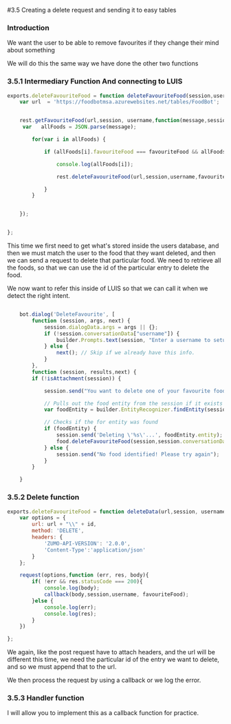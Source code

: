 #3.5 Creating a delete request and sending it to easy tables

### Introduction

We want the user to be able to remove favourites if they change their mind about something

We will do this the same way we have done the other two functions


### 3.5.1 Intermediary Function And connecting to LUIS

```javascript
exports.deleteFavouriteFood = function deleteFavouriteFood(session,username,favouriteFood){
    var url  = 'https://foodbotmsa.azurewebsites.net/tables/FoodBot';


    rest.getFavouriteFood(url,session, username,function(message,session,username){
     var   allFoods = JSON.parse(message);

        for(var i in allFoods) {

            if (allFoods[i].favouriteFood === favouriteFood && allFoods[i].username === username) {

                console.log(allFoods[i]);

                rest.deleteFavouriteFood(url,session,username,favouriteFood, allFoods[i].id ,handleDeletedFoodResponse)

            }
        }


    });


};

```

This time we first need to get what's stored inside the users database, and then we must match the user to the food that they want deleted, and then we can send a request to delete that particular food.
We need to retrieve all the foods, so that we can use the id of the particular entry to delete the food.

We now want to refer this inside of LUIS so that we can call it when we detect the right intent.

```javascript

    bot.dialog('DeleteFavourite', [
        function (session, args, next) {
            session.dialogData.args = args || {};
            if (!session.conversationData["username"]) {
                builder.Prompts.text(session, "Enter a username to setup your account.");
            } else {
                next(); // Skip if we already have this info.
            }
        },
        function (session, results,next) {
        if (!isAttachment(session)) {

            session.send("You want to delete one of your favourite foods.");

            // Pulls out the food entity from the session if it exists
            var foodEntity = builder.EntityRecognizer.findEntity(session.dialogData.args.intent.entities, 'food');

            // Checks if the for entity was found
            if (foodEntity) {
                session.send('Deleting \'%s\'...', foodEntity.entity);
                food.deleteFavouriteFood(session,session.conversationData['username'],foodEntity.entity); //<--- CALLL WE WANT
            } else {
                session.send("No food identified! Please try again");
            }
        }

    }
```

### 3.5.2 Delete function

```javascript
exports.deleteFavouriteFood = function deleteData(url,session, username ,favouriteFood, id, callback){
    var options = {
        url: url + "\\" + id,
        method: 'DELETE',
        headers: {
            'ZUMO-API-VERSION': '2.0.0',
            'Content-Type':'application/json'
        }
    };

    request(options,function (err, res, body){
        if( !err && res.statusCode === 200){
            console.log(body);
            callback(body,session,username, favouriteFood);
        }else {
            console.log(err);
            console.log(res);
        }
    })

};

```

We again, like the post request have to attach headers, and the url will be different this time, we need the particular id of the entry we want to delete, and so we must append that to the url.

We then process the request by using a callback or we log the error.


### 3.5.3 Handler function

I will allow you to implement this as a callback function for practice.
